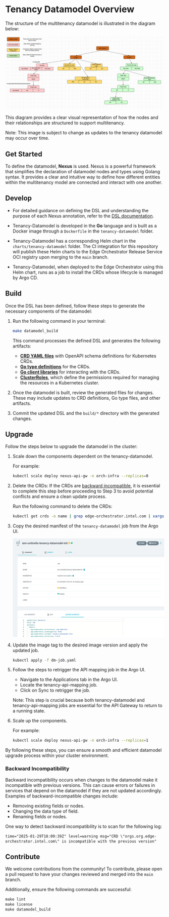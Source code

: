 <!---
 Copyright (C) 2025 Intel Corporation

 Licensed under the Apache License, Version 2.0 (the "License");
 you may not use this file except in compliance with the License.
 You may obtain a copy of the License at

     http://www.apache.org/licenses/LICENSE-2.0

 Unless required by applicable law or agreed to in writing,
 software distributed under the License is distributed on an "AS IS" BASIS,
 WITHOUT WARRANTIES OR CONDITIONS OF ANY KIND, either express or implied.
 See the License for the specific language governing permissions
 and limitations under the License.

 SPDX-License-Identifier: Apache-2.0
-->

# Tenancy Datamodel Overview

The structure of the multitenancy datamodel is illustrated in the diagram below:

![Multi Tenancy Datamodel](image.png)

This diagram provides a clear visual representation of how the nodes and their relationships are structured to support multitenancy.

Note: This image is subject to change as updates to the tenancy datamodel may occur over time.

## Get Started

To define the datamodel, **Nexus** is used. Nexus is a powerful framework that simplifies the declaration of
datamodel nodes and types using Golang syntax. It provides a clear and intuitive way to define how different entities
within the multitenancy model are connected and interact with one another.

## Develop

- For detailed guidance on defining the DSL and understanding the purpose of each Nexus annotation, refer to the [DSL documentation](DSL_README.md).

- Tenancy-Datamodel is developed in the **Go** language and is built as a Docker image through a `Dockerfile` in
  the `tenancy-datamodel` folder.

- Tenancy-Datamodel has a corresponding Helm chart in the `charts/tenancy-datamodel` folder.
  The CI integration for this repository will publish these Helm charts to
  the Edge Orchestrator Release Service OCI registry upon merging to the `main` branch.

- Tenancy-Datamodel, when deployed to the Edge Orchestrator using this Helm chart,
  runs as a job to install the CRDs whose lifecycle is managed by Argo CD.

## Build

Once the DSL has been defined, follow these steps to generate the necessary components of the datamodel:

1. Run the following command in your terminal:

   ```bash
   make datamodel_build
   ```

   This command processes the defined DSL and generates the following artifacts:

   - [**CRD YAML files**](build/crds) with OpenAPI schema definitions for Kubernetes CRDs.
   - [**Go type definitions**](build/apis) for the CRDs.
   - [**Go client libraries**](build/nexus-client) for interacting with the CRDs.
   - [**ClusterRoles**](build/clusterroles), which define the permissions required for managing the resources
     in a Kubernetes cluster.

2. Once the datamodel is built, review the generated files for changes.
   These may include updates to CRD definitions, Go type files, and other artifacts.

3. Commit the updated DSL and the `build/*` directory with the generated changes.

## Upgrade

Follow the steps below to upgrade the datamodel in the cluster:

1. Scale down the components dependent on the tenancy-datamodel.

   For example:

   ```bash
   kubectl scale deploy nexus-api-gw -n orch-infra --replicas=0
   ```

2. Delete the CRDs: If the CRDs are [backward incompatible](#backward-incompatibility), it is essential to complete
   this step before proceeding to Step 3 to avoid potential conflicts and ensure a clean update process.

   Run the following command to delete the CRDs:

   ```bash
   kubectl get crds -o name | grep edge-orchestrator.intel.com | xargs kubectl delete
   ```

3. Copy the desired manifest of the `tenancy-datamodel` job from the Argo UI.

   ![Datamodel Init Job](image-1.png)

4. Update the image tag to the desired image version and apply the updated job.

   ```bash
   kubectl apply -f dm-job.yaml
   ```

5. Follow the steps to retrigger the API mapping job in the Argo UI.
   - Navigate to the Applications tab in the Argo UI.
   - Locate the tenancy-api-mapping job.
   - Click on Sync to retrigger the job.

   Note: This step is crucial because both tenancy-datamodel and tenancy-api-mapping jobs are essential
   for the API Gateway to return to a running state.

6. Scale up the components.

   For example:

   ```bash
   kubectl scale deploy nexus-api-gw -n orch-infra --replicas=1
   ```

By following these steps, you can ensure a smooth and efficient datamodel upgrade process within your cluster environment.

### Backward Incompatibility

Backward incompatibility occurs when changes to the datamodel make it incompatible with previous versions.
This can cause errors or failures in services that depend on the datamodel if they are not updated accordingly.
Examples of backward-incompatible changes include:

- Removing existing fields or nodes.
- Changing the data type of field.
- Renaming fields or nodes.

One way to detect backward incompatibility is to scan for the following log:

```log
time="2025-01-29T18:09:39Z" level=warning msg="CRD \"orgs.org.edge-orchestrator.intel.com\" is incompatible with the previous version"
```

## Contribute

We welcome contributions from the community!
To contribute, please open a pull request to have your changes reviewed and merged into the `main` branch.

Additionally, ensure the following commands are successful:

```shell
make lint
make license
make datamodel_build
```
